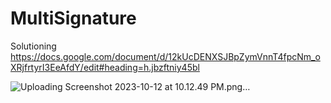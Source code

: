 # MultiSignature

Solutioning
https://docs.google.com/document/d/12kUcDENXSJBpZymVnnT4fpcNm_oXRjfrtyrI3EeAfdY/edit#heading=h.jbzftniy45bl

![Uploading Screenshot 2023-10-12 at 10.12.49 PM.png…]()

